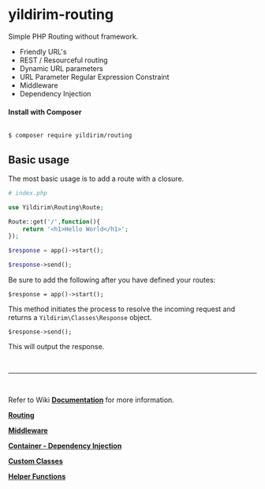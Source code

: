 # yildirim-routing

Simple PHP Routing without framework.

- Friendly URL's
- REST / Resourceful routing
- Dynamic URL parameters
- URL Parameter Regular Expression Constraint
- Middleware
- Dependency Injection


#### Install with Composer

```

$ composer require yildirim/routing

```

## Basic usage

The most basic usage is to add a route with a closure.

```php
# index.php

use Yildirim\Routing\Route;

Route::get('/',function(){
    return '<h1>Hello World</h1>';
});

$response = app()->start();

$response->send();

```

Be sure to add the following after you have defined your routes:

`$response = app()->start();`

This method initiates the process to resolve the incoming request and returns a `Yildirim\Classes\Response` object.

`$response->send();`

This will output the response.

&nbsp;
___
&nbsp;

Refer to Wiki **[Documentation](https://github.com/NadK2/yildirim-routing/wiki)** for more information.

**[Routing](https://github.com/NadK2/yildirim-routing/wiki/1.-Routing)**

**[Middleware](https://github.com/NadK2/yildirim-routing/wiki/2.-Middleware)**

**[Container - Dependency Injection](https://github.com/NadK2/yildirim-routing/wiki/3.-Dependency-Injection)**

**[Custom Classes](https://github.com/NadK2/yildirim-routing/wiki/4.-Custom-Classes)**

**[Helper Functions](https://github.com/NadK2/yildirim-routing/wiki/Helper-Functions)**
